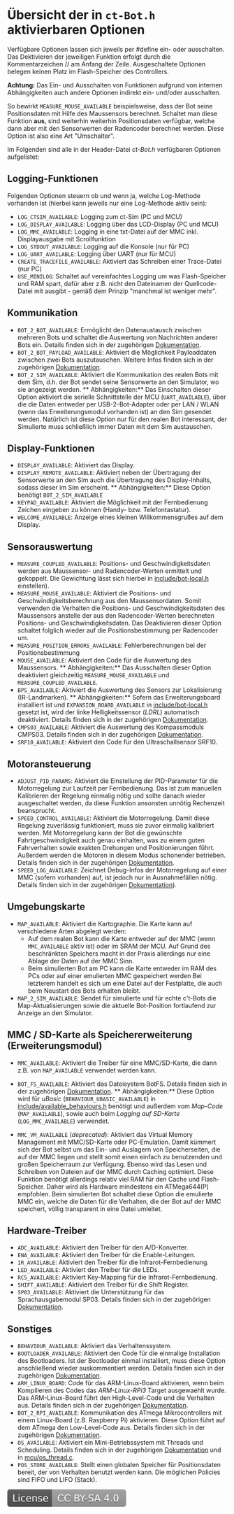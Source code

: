 # Übersicht der in `ct-Bot.h` aktivierbaren Optionen

Verfügbare Optionen lassen sich jeweils per #define ein- oder ausschalten. Das Dektivieren der jeweiligen Funktion erfolgt durch die Kommentarzeichen // am Anfang der Zeile.
Ausgeschaltete Optionen belegen keinen Platz im Flash-Speicher des Controllers.

**Achtung:** Das Ein- und Ausschalten von Funktionen aufgrund von internen Abhängigkeiten auch andere Optionen indirekt ein- und/oder ausschalten.

So bewirkt `MEASURE_MOUSE_AVAILABLE` beispielsweise, dass der Bot seine Positionsdaten mit Hilfe des Maussensors berechnet.
Schaltet man diese Funktion **aus**, sind weiterhin weiterhin Positionsdaten verfügbar, welche dann aber mit den Sensorwerten der Radencoder berechnet werden.
Diese Option ist also eine Art "Umschalter".

Im Folgenden sind alle in der Header-Datei _ct-Bot.h_ verfügbaren Optionen aufgelistet:

## Logging-Funktionen

Folgenden Optionen steuern ob und wenn ja, welche Log-Methode vorhanden ist (hierbei kann jeweils nur eine Log-Methode aktiv sein):

* `LOG_CTSIM_AVAILABLE`: Logging zum ct-Sim (PC und MCU)
* `LOG_DISPLAY_AVAILABLE`: Logging über das LCD-Display (PC und MCU)
* `LOG_MMC_AVAILABLE`: Logging in eine txt-Datei auf der MMC inkl. Displayausgabe mit Scrollfunktion
* `LOG_STDOUT_AVAILABLE`: Logging auf die Konsole (nur für PC)
* `LOG_UART_AVAILABLE`: Logging über UART (nur für MCU)
* `CREATE_TRACEFILE_AVAILABLE`: Aktiviert das Schreiben einer Trace-Datei (nur PC)
* `USE_MINILOG`: Schaltet auf vereinfachtes Logging um was Flash-Speicher und RAM spart, dafür aber z.B. nicht den Dateinamen der Quellcode-Datei mit ausgibt - gemäß dem Prinzip "manchmal ist weniger mehr".

## Kommunikation

* `BOT_2_BOT_AVAILABLE`: Ermöglicht den Datenaustausch zwischen mehreren Bots und schaltet die Auswertung von Nachrichten anderer Bots ein. Details finden sich in der zugehörigen [Dokumentation](../DokuBot2Bot/DokuBot2Bot.md).
* `BOT_2_BOT_PAYLOAD_AVAILABLE`: Aktiviert die Möglichkeit Payloaddaten zwischen zwei Bots auszutauschen. Weitere Infos finden sich in der zugehörigen [Dokumentation](../DokuBot2Bot/DokuBot2Bot.md#Übertragen-weiterer-Daten-als-Payload).
* `BOT_2_SIM_AVAILABLE`: Aktiviert die Kommunikation des realen Bots mit dem Sim, d.h. der Bot sendet seine Sensorwerte an den Simulator, wo sie angezeigt werden.
** Abhängigkeiten:** Das Einschalten dieser Option aktiviert die serielle Schnittstelle der MCU (`UART_AVAILABLE`), über die die Daten entweder per USB-2-Bot-Adapter oder per LAN / WLAN (wenn das Erweiterungsmodul vorhanden ist) an den Sim gesendet werden.
Natürlich ist diese Option nur für den realen Bot interessant, der Simulierte muss schließlich immer Daten mit dem Sim austauschen.

## Display-Funktionen

* `DISPLAY_AVAILABLE`: Aktiviert das Display.
* `DISPLAY_REMOTE_AVAILABLE`: Aktiviert neben der Übertragung der Sensorwerte an den Sim auch die Übertragung des Display-Inhalts, sodass dieser im Sim erscheint.
** Abhängigkeiten:** Diese Option benötigt `BOT_2_SIM_AVAILABLE`
* `KEYPAD_AVAILABLE`: Aktiviert die Möglichkeit mit der Fernbedienung Zeichen eingeben zu können (Handy- bzw. Telefontastatur).
* `WELCOME_AVAILABLE`: Anzeige eines kleinen Willkommensgrußes auf dem Display.

## Sensorauswertung

* `MEASURE_COUPLED_AVAILABLE`: Positions- und Geschwindigkeitsdaten werden aus Maussensor- und Radencoder-Werten ermittelt und gekoppelt.
Die Gewichtung lässt sich hierbei in [include/bot-local.h](https://github.com/tsandmann/ct-bot/blob/master/include/bot-local.h) einstellen).
* `MEASURE_MOUSE_AVAILABLE`: Aktiviert die Positions- und Geschwindigkeitsberechnung aus den Maussensordaten.
Somit verwenden die Verhalten die Positions- und Geschwindigkeitsdaten des Maussensors anstelle der aus den Radencoder-Werten berechneten Positions- und Geschwindigkeitsdaten.
Das Deaktivieren dieser Option schaltet folglich wieder auf die Positionsbestimmung per Radencoder um.
* `MEASURE_POSITION_ERRORS_AVAILABLE`: Fehlerberechnungen bei der Positionsbestimmung
* `MOUSE_AVAILABLE`: Aktiviert den Code für die Auswertung des Maussensors.
** Abhängigkeiten:** Das Ausschalten dieser Option deaktiviert gleichzeitig `MEASURE_MOUSE_AVAILABLE` und `MEASURE_COUPLED_AVAILABLE`.
* `BPS_AVAILABLE`: Aktiviert die Auswertung des Sensors zur Lokalisierung (IR-Landmarken).
** Abhängigkeiten:** Sofern das Erweiterungsboard installiert ist und `EXPANSION_BOARD_AVAILABLE` in [include/bot-local.h](https://github.com/tsandmann/ct-bot/blob/master/include/bot-local.h) gesetzt ist, wird der linke Helligkeitssensor (*LDRL*) automatisch deaktiviert.
Details finden sich in der zugehörigen [Dokumentation](../Localization/Localization.md).
* `CMPS03_AVAILABLE`: Aktiviert die Auswertung des Kompassmoduls CMPS03. Details finden sich in der zugehörigen [Dokumentation](../HWErweiterungen/HWErweiterungen.md#CMPS03-Kompass).
* `SRF10_AVAILABLE`: Aktiviert den Code für den Ultraschallsensor SRF10.

## Motoransteuerung

* `ADJUST_PID_PARAMS`: Aktiviert die Einstellung der PID-Parameter für die Motorregelung zur Laufzeit per Fernbedienung.
Das ist zum manuellen Kalibrieren der Regelung einmalig nötig und sollte danach wieder ausgeschaltet werden, da diese Funktion ansonsten unnötig Rechenzeit beansprucht.
* `SPEED_CONTROL_AVAILABLE`: Aktiviert die Motorregelung. Damit diese Regelung zuverlässig funktioniert, muss sie zuvor einmalig kalibriert werden.
Mit Motorregelung kann der Bot die gewünschte Fahrtgeschwindigkeit auch genau einhalten, was zu einem guten Fahrverhalten sowie exakten Drehungen und Positionierungen führt.
Außerdem werden die Motoren in diesem Modus schonender betrieben. Details finden sich in der zugehörigen [Dokumentation](../ct-Bot-Software-Aktuatoren/ct-Bot-Software-Aktuatoren.md).
* `SPEED_LOG_AVAILABLE`: Zeichnet Debug-Infos der Motorregelung auf einer MMC (sofern vorhanden) auf, ist jedoch nur in Ausnahmefällen nötig.
Details finden sich in der zugehörigen [Dokumentation](../ct-Bot-Software-Aktuatoren/ct-Bot-Software-Aktuatoren.md#Die-Logging-Funktion)).

## Umgebungskarte

* `MAP_AVAILABLE`: Aktiviert die Kartographie. Die Karte kann auf verschiedene Arten abgelegt werden:
    * Auf dem realen Bot kann die Karte entweder auf der MMC (wenn `MMC_AVAILABLE` aktiv ist) oder im SRAM der MCU. Auf Grund des beschränkten Speichers macht in der Praxis allerdings nur eine Ablage der Daten auf der MMC Sinn.
    * Beim simulierten Bot am PC kann die Karte entweder im RAM des PCs oder auf einer emulierten MMC gespeichert werden Bei letzterem handelt es sich um eine Datei auf der Festplatte, die auch beim Neustart des Bots erhalten bleibt.
* `MAP_2_SIM_AVAILABLE`: Sendet für simulierte und für echte c't-Bots die Map-Aktualisierungen sowie die aktuelle Bot-Position fortlaufend zur Anzeige an den Simulator.

## MMC / SD-Karte als Speichererweiterung (Erweiterungsmodul)

* `MMC_AVAILABLE`: Aktiviert die Treiber für eine MMC/SD-Karte, die dann z.B. von `MAP_AVAILABLE` verwendet werden kann.
* `BOT_FS_AVAILABLE`: Aktiviert das Dateisystem BotFS. Details finden sich in der zugehörigen [Dokumentation](../deprecated/DokuBotFs/DokuBotFs.md).
** Abhängigkeiten:**  Diese Option wird für _uBasic_ (`BEHAVIOUR_UBASIC_AVAILABLE`) in [include/available_behaviours.h](https://github.com/tsandmann/ct-bot/blob/master/include/available_behaviours.h) benötigt und außerdem vom _Map-Code_ (`MAP_AVAILABLE`),
sowie auch beim _Logging auf SD-Karte_ (`LOG_MMC_AVAILABLE`) verwendet.


* `MMC_VM_AVAILABLE` (*deprecated*): Aktiviert das Virtual Memory Management mit MMC/SD-Karte oder PC-Emulation.
Damit kümmert sich der Bot selbst um das Ein- und Auslagern von Speicherseiten, die auf der MMC liegen und stellt somit einen einfach zu benutzenden und großen Speicherraum zur Verfügung.
Ebenso wird das Lesen und Schreiben von Dateien auf der MMC durch Caching optimiert.
Diese Funktion benötigt allerdings relativ viel RAM für den Cache und Flash-Speicher. Daher wird als Hardware mindestens ein ATMega644(P) empfohlen.
Beim simulierten Bot schaltet diese Option die emulierte MMC ein, welche die Daten für die Verhalten, die der Bot auf der MMC speichert, völlig transparent in eine Datei umleitet.

## Hardware-Treiber

* `ADC_AVAILABLE`: Aktiviert den Treiber für den A/D-Konverter.
* `ENA_AVAILABLE`: Aktiviert den Treiber für die Enable-Leitungen.
* `IR_AVAILABLE`: Aktiviert den Treiber für die Infrarot-Fernbedienung.
* `LED_AVAILABLE`: Aktiviert den Treiber für die LEDs.
* `RC5_AVAILABLE`: Aktiviert Key-Mapping für die Infrarot-Fernbedienung.
* `SHIFT_AVAILABLE`: Aktiviert den Treiber für die Shift Register.
* `SP03_AVAILABLE`: Aktiviert die Unterstützung für das Sprachausgabemodul SP03. Details finden sich in der zugehörigen [Dokumentation](../HWErweiterungen/HWErweiterungen.md#Sprachmodul-SP03).

## Sonstiges

* `BEHAVIOUR_AVAILABLE`: Aktiviert das Verhaltenssystem.
* `BOOTLOADER_AVAILABLE`: Aktiviert den Code für die einmalige Installation des Bootloaders. Ist der Bootloader einmal installiert, muss diese Option anschließend wieder auskommentiert werden.
Details finden sich in der zugehörigen [Dokumentation](../Flash/Flash.md#Bootloader-des-ct-Bot).
* `ARM_LINUX_BOARD`: Code für das ARM-Linux-Board aktivieren, wenn beim Kompilieren des Codes das _ARM-Linux-RPi3_ Target ausgewaehlt wurde. Das ARM-Linux-Board führt den High-Level-Code und die Verhalten aus.
Details finden sich in der zugehörigen [Dokumentation](../RaspberryPi/RaspberryPi.md).
* `BOT_2_RPI_AVAILABLE`: Kommunikation des ATmega Mikrocontrollers mit einem Linux-Board (z.B. Raspberry Pi) aktivieren. Diese Option führt auf dem ATmega den Low-Level-Code aus.
Details finden sich in der zugehörigen [Dokumentation](../RaspberryPi/RaspberryPi.md).
* `OS_AVAILABLE`: Aktiviert ein Mini-Betriebssystem mit Threads und Scheduling. Details finden sich in der zugehörigen [Dokumentation](../DokuOS/DokuOS.md) und in [mcu/os_thread.c](https://github.com/tsandmann/ct-bot/blob/master/mcu/os_thread.c).
* `POS_STORE_AVAILABLE`: Stellt einen globalen Speicher für Positionsdaten bereit, der von Verhalten benutzt werden kann. Die möglichen Policies sind FIFO und LIFO (Stack).

[![License: CC BY-SA 4.0](../../LICENSE.svg)](https://creativecommons.org/licenses/by-sa/4.0/)

